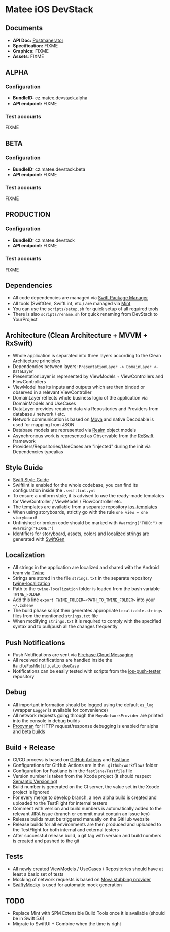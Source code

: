 # Matee iOS DevStack

## Documents
- **API Doc:** [Postmanerator](https://matee-devstack.herokuapp.com/apidoc.html)
- **Specification:** FIXME
- **Graphics:** FIXME
- **Assets**: FIXME

## ALPHA

### Configuration
- **BundleID:** cz.matee.devstack.alpha
- **API endpoint:** FIXME

### Test accounts
FIXME

## BETA

### Configuration
- **BundleID:** cz.matee.devstack.beta
- **API endpoint:** FIXME

### Test accounts
FIXME

## PRODUCTION

### Configuration
- **BundleID:** cz.matee.devstack
- **API endpoint:** FIXME

### Test accounts
FIXME

## Dependencies
- All code dependencies are managed via [Swift Package Manager](https://swift.org/package-manager/)
- All tools (SwiftGen, SwiftLint, etc.) are managed via [Mint](https://github.com/yonaskolb/Mint)
- You can use the `scripts/setup.sh` for quick setup of all required tools
- There is also `scripts/rename.sh` for quick renaming from DevStack to YourProject

## Architecture (Clean Architecture + MVVM + RxSwift)
- Whole application is separated into three layers according to the Clean Architecture principles
- Dependencies between layers: `PresentationLayer -> DomainLayer <- DataLayer`
- PresentationLayer is represented by ViewModels + ViewControllers and FlowControllers
- ViewModel has its inputs and outputs which are then binded or observed in a relevant ViewController
- DomainLayer reflects whole business logic of the application via DomainModels and UseCases
- DataLayer provides required data via Repositories and Providers from database / network / etc.
- Network communication is based on [Moya](https://github.com/Moya/Moya) and native Decodable is used for mapping from JSON
- Database models are represented via [Realm](https://github.com/realm/realm-cocoa) object models
- Asynchronous work is represented as Observable from the [RxSwift](https://github.com/ReactiveX/RxSwift) framework
- Providers/Repositories/UseCases are "injected" during the init via Dependencies typealias

## Style Guide
- [Swift Style Guide](https://github.com/raywenderlich/swift-style-guide)
- Swiftlint is enabled for the whole codebase, you can find its configuration inside the `.swiftlint.yml`
- To ensure a uniform style, it is advised to use the ready-made templates for ViewController / ViewModel / FlowController etc.
- The templates are available from a separate repository [ios-templates](https://github.com/MateeDevs/devstack-ios-templates)
- When using storyboards, strictly go with the rule `one view = one storyboard`!
- Unfinished or broken code should be marked with `#warning("TODO:")` or `#warning("FIXME:")`
- Identifiers for storyboard, assets, colors and localized strings are generated with [SwiftGen](https://github.com/SwiftGen/SwiftGen)

## Localization
- All strings in the application are localized and shared with the Android team via [Twine](https://github.com/scelis/twine)
- Strings are stored in the file `strings.txt` in the separate repository [twine-localization](https://github.com/MateeDevs/twine-localization)
- Path to the `twine-localization` folder is loaded from the bash variable `TWINE_FOLDER`
- Add this line `export TWINE_FOLDER=<PATH_TO_TWINE_FOLDER>` into your `~/.zshenv`
- The build phase script then generates appropriate `Localizable.strings` files from the mentioned `strings.txt` file
- When modifying `strings.txt` it is required to comply with the specified syntax and to pull/push all the changes frequently

## Push Notifications
- Push Notifications are sent via [Firebase Cloud Messaging](https://firebase.google.com/docs/cloud-messaging)
- All received notifications are handled inside the `HandlePushNotificationUseCase`
- Notifications can be easily tested with scripts from the [ios-push-tester](https://github.com/MateeDevs/ios-push-tester) repository

## Debug
- All important information should be logged using the default `os_log` (wrapper `Logger` is available for convenience)
- All network requests going through the `MoyaNetworkProvider` are printed into the console in debug builds
- [Proxyman](https://proxyman.io) for HTTP request/response debugging is enabled for alpha and beta builds

## Build + Release
- CI/CD process is based on [GitHub Actions](https://github.com/features/actions) and [Fastlane](https://fastlane.tools/)
- Configurations for GitHub Actions are in the `.github/workflows` folder
- Configuration for Fastlane is in the `fastlane/Fastfile` file
- Version number is taken from the Xcode project (it should respect [Semantic Versioning](https://semver.org))
- Build number is generated on the CI server, the value set in the Xcode project is ignored
- For every merge to develop branch, a new alpha build is created and uploaded to the TestFlight for internal testers
- Comment with version and build numbers is automatically added to the relevant JIRA issue (branch or commit must contain an issue key) 
- Release builds must be triggered manually on the GitHub website
- Release builds for all environments are then produced and uploaded to the TestFlight for both internal and external testers
- After successful release build, a git tag with version and build numbers is created and pushed to the git

## Tests
- All newly created ViewModels / UseCases / Repositories should have at least a basic set of tests
- Mocking of network requests is based on [Moya stubbing provider](https://github.com/Moya/Moya/blob/master/docs/Testing.md)
- [SwiftyMocky](https://github.com/MakeAWishFoundation/SwiftyMocky) is used for automatic mock generation

## TODO
- Replace Mint with SPM Extensible Build Tools once it is available (should be in Swift 5.6)
- Migrate to SwiftUI + Combine when the time is right
